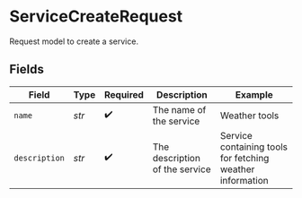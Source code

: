 # ServiceCreateRequest

Request model to create a service.


## Fields

| Field                                                     | Type                                                      | Required                                                  | Description                                               | Example                                                   |
| --------------------------------------------------------- | --------------------------------------------------------- | --------------------------------------------------------- | --------------------------------------------------------- | --------------------------------------------------------- |
| `name`                                                    | *str*                                                     | :heavy_check_mark:                                        | The name of the service                                   | Weather tools                                             |
| `description`                                             | *str*                                                     | :heavy_check_mark:                                        | The description of the service                            | Service containing tools for fetching weather information |